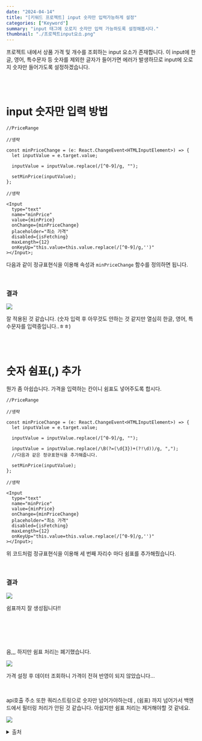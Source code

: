 ```yaml
---
date: "2024-04-14"
title: "[키워드 프로젝트] input 숫자만 입력가능하게 설정"
categories: ["Keyword"]
summary: "input 태그에 오로지 숫자만 입력 가능하도록 설정해봅시다."
thumbnail: "./프로젝트input요소.png"
---
```


프로젝트 내에서 상품 가격 및 개수를 조회하는 input 요소가 존재합니다.
이 input에 한글, 영어, 특수문자 등 숫자를 제외한 글자가 들어가면 에러가 발생하므로 input에 오로지 숫자만 들어가도록 설정하겠습니다.

<br><br>

# input 숫자만 입력 방법

```tsx
//PriceRange

//생략

const minPriceChange = (e: React.ChangeEvent<HTMLInputElement>) => {
  let inputValue = e.target.value;

  inputValue = inputValue.replace(/[^0-9]/g, "");

  setMinPrice(inputValue);
};

//생략

<Input
  type="text"
  name="minPrice"
  value={minPrice}
  onChange={minPriceChange}
  placeholder="최소 가격"
  disabled={isFetching}
  maxLength={12}
  onKeyUp="this.value=this.value.replace(/[^0-9]/g,'')"
></Input>;
```

다음과 같이 정규표현식을 이용해 속성과 `minPriceChange` 함수를 정의하면 됩니다.

<br>

### 결과

![](https://velog.velcdn.com/images/dogmnil2007/post/515b95b6-5777-45a1-84e9-c55576b324f7/image.gif)

잘 적용된 것 같습니다. (숫자 입력 후 아무것도 안하는 것 같지만 열심히 한글, 영어, 특수문자를 입력중입니다..ㅎㅎ)

<br>
<br>

# 숫자 쉼표(,) 추가

뭔가 좀 아쉽습니다. 가격을 입력하는 칸이니 쉼표도 넣어주도록 합시다.

```tsx
//PriceRange

//생략

const minPriceChange = (e: React.ChangeEvent<HTMLInputElement>) => {
  let inputValue = e.target.value;

  inputValue = inputValue.replace(/[^0-9]/g, "");

  inputValue = inputValue.replace(/\B(?=(\d{3})+(?!\d))/g, ",");
  //다음과 같은 정규표현식을 추가해줍니다.

  setMinPrice(inputValue);
};

//생략

<Input
  type="text"
  name="minPrice"
  value={minPrice}
  onChange={minPriceChange}
  placeholder="최소 가격"
  disabled={isFetching}
  maxLength={12}
  onKeyUp="this.value=this.value.replace(/[^0-9]/g,'')"
></Input>;
```

위 코드처럼 정규표현식을 이용해 세 번째 자리수 마다 쉼표를 추가해줬습니다.

<br>

### 결과

![](https://velog.velcdn.com/images/dogmnil2007/post/17686f38-329f-4811-9b64-4080a3ba7dcb/image.gif)

쉼표까지 잘 생성됩니다!!

<br><br>
<br>
<br>

음,,, 하지만 쉼표 처리는 폐기했습니다.

![](https://velog.velcdn.com/images/dogmnil2007/post/0eb3a950-bcb8-496d-a453-9f5efc24e782/image.png)

가격 설정 후 데이터 조회하니 가격이 전혀 반영이 되지 않았습니다...

<br>

api호출 주소 또한 쿼리스트링으로 숫자만 넘어가야하는데 , (쉼표) 까지 넘어가서 백엔드에서 필터링 처리가 안된 것 같습니다. 아쉽지만 쉼표 처리는 제거해야할 것 같네요.

![](https://velog.velcdn.com/images/dogmnil2007/post/3d3f38cf-6810-49f4-9a2a-4dd4d6606510/image.png)

<details>

<summary>출처</summary>

<div markdown="1">

https://selinak.tistory.com/35

https://mong-blog.tistory.com/entry/input%EC%97%90-%EC%9E%85%EB%A0%A5%EB%90%9C-%EC%88%AB%EC%9E%90%EC%97%90-%EC%BD%A4%EB%A7%88-%EC%B0%8D%EA%B8%B0

</div>

</details>

